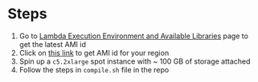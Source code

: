 # Steps

1. Go to [Lambda Execution Environment and Available Libraries](https://docs.aws.amazon.com/lambda/latest/dg/current-supported-versions.html)
page to get the latest AMI id
2.  Click on [this link](https://console.aws.amazon.com/ec2/v2/home#Images:visibility=public-images;search=amzn-ami-hvm-2017.03.1.20170812-x86_64-gp2)
to get AMI id for your region
3. Spin up a `c5.2xlarge` spot instance with ~ 100 GB of storage attached
4. Follow the steps in `compile.sh` file in the repo
